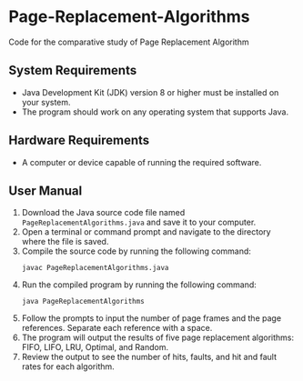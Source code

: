 # Page-Replacement-Algorithms
Code for the comparative study of Page Replacement Algorithm

## System Requirements
- Java Development Kit (JDK) version 8 or higher must be installed on your system.
- The program should work on any operating system that supports Java.

## Hardware Requirements
- A computer or device capable of running the required software.

## User Manual
1. Download the Java source code file named `PageReplacementAlgorithms.java` and save it to your computer.
2. Open a terminal or command prompt and navigate to the directory where the file is saved.
3. Compile the source code by running the following command:
   ```
   javac PageReplacementAlgorithms.java
   ```
4. Run the compiled program by running the following command:
   ```
   java PageReplacementAlgorithms
   ```
5. Follow the prompts to input the number of page frames and the page references. Separate each reference with a space.
6. The program will output the results of five page replacement algorithms: FIFO, LIFO, LRU, Optimal, and Random.
7. Review the output to see the number of hits, faults, and hit and fault rates for each algorithm.
